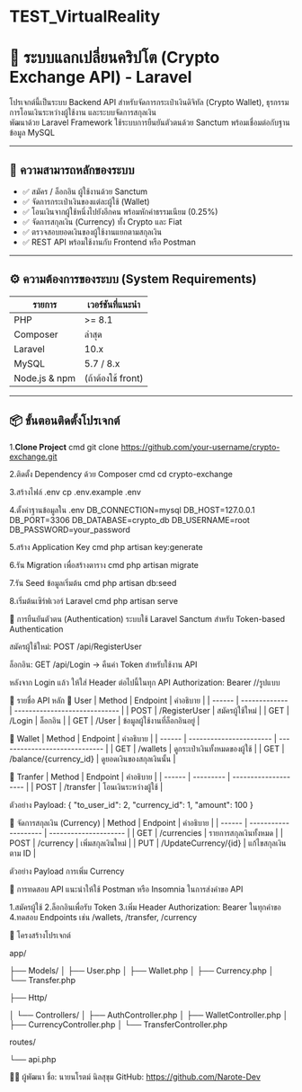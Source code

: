# TEST_VirtualReality
# 💱 ระบบแลกเปลี่ยนคริปโต (Crypto Exchange API) - Laravel

โปรเจกต์นี้เป็นระบบ Backend API สำหรับจัดการกระเป๋าเงินดิจิทัล (Crypto Wallet), ธุรกรรมการโอนเงินระหว่างผู้ใช้งาน และระบบจัดการสกุลเงิน  
พัฒนาด้วย Laravel Framework ใช้ระบบการยืนยันตัวตนด้วย Sanctum พร้อมเชื่อมต่อกับฐานข้อมูล MySQL

---

## 🚀 ความสามารถหลักของระบบ

- ✅ สมัคร / ล็อกอิน ผู้ใช้งานด้วย Sanctum
- ✅ จัดการกระเป๋าเงินของแต่ละผู้ใช้ (Wallet)
- ✅ โอนเงินจากผู้ใช้หนึ่งไปยังอีกคน พร้อมหักค่าธรรมเนียม (0.25%)
- ✅ จัดการสกุลเงิน (Currency) ทั้ง Crypto และ Fiat
- ✅ ตรวจสอบยอดเงินของผู้ใช้งานแยกตามสกุลเงิน
- ✅ REST API พร้อมใช้งานกับ Frontend หรือ Postman

---

## ⚙️ ความต้องการของระบบ (System Requirements)

| รายการ         | เวอร์ชันที่แนะนำ |
|----------------|------------------|
| PHP            | >= 8.1           |
| Composer       | ล่าสุด           |
| Laravel        | 10.x             |
| MySQL          | 5.7 / 8.x        |
| Node.js & npm  | (ถ้าต้องใช้ front) |

---

## 📦 ขั้นตอนติดตั้งโปรเจกต์

1.**Clone Project**
cmd
  git clone https://github.com/your-username/crypto-exchange.git

2.ติดตั้ง Dependency ด้วย Composer
cmd
  cd crypto-exchange

3.สร้างไฟล์ .env
  cp .env.example .env

4.ตั้งค่าฐานข้อมูลใน .env
  DB_CONNECTION=mysql
  DB_HOST=127.0.0.1
  DB_PORT=3306
  DB_DATABASE=crypto_db
  DB_USERNAME=root
  DB_PASSWORD=your_password

5.สร้าง Application Key
cmd
  php artisan key:generate

6.รัน Migration เพื่อสร้างตาราง
cmd
  php artisan migrate

7.รัน Seed ข้อมูลเริ่มต้น
cmd
  php artisan db:seed

8.เริ่มต้นเซิร์ฟเวอร์ Laravel
cmd
  php artisan serve
  



🔐 การยืนยันตัวตน (Authentication)
ระบบใช้ Laravel Sanctum สำหรับ Token-based Authentication

สมัครผู้ใช้ใหม่: POST /api/RegisterUser

ล็อกอิน: GET /api/Login
→ คืนค่า Token สำหรับใช้งาน API

หลังจาก Login แล้ว ให้ใส่ Header ต่อไปนี้ในทุก API
Authorization: Bearer <token> //รูปแบบ

📮 รายชื่อ API หลัก
👤 User
| Method | Endpoint      | คำอธิบาย                      |
| ------ | ------------- | ----------------------------- |
| POST   | /RegisterUser | สมัครผู้ใช้ใหม่                    |
| GET    | /Login        | ล็อกอิน                         |
| GET    | /User         | ข้อมูลผู้ใช้งานที่ล็อกอินอยู่           |

💼 Wallet
| Method | Endpoint                | คำอธิบาย                      |
| ------ | ----------------------- | ----------------------------- |
| GET    | /wallets                | ดูกระเป๋าเงินทั้งหมดของผู้ใช้ |
| GET    | /balance/{currency\_id} | ดูยอดเงินของสกุลเงินนั้น      |

🔄 Tranfer
| Method | Endpoint  | คำอธิบาย             |
| ------ | --------- | -------------------- |
| POST   | /transfer | โอนเงินระหว่างผู้ใช้       |

ตัวอย่าง Payload:
{
  "to_user_id": 2,
  "currency_id": 1,
  "amount": 100
}


💱 จัดการสกุลเงิน (Currency)
| Method | Endpoint             | คำอธิบาย              |
| ------ | -------------------- | --------------------- |
| GET    | /currencies          | รายการสกุลเงินทั้งหมด |
| POST   | /currency            | เพิ่มสกุลเงินใหม่     |
| PUT    | /UpdateCurrency/{id} | แก้ไขสกุลเงินตาม ID   |

ตัวอย่าง Payload การเพิ่ม Currency


🧪 การทดสอบ API
แนะนำให้ใช้ Postman หรือ Insomnia ในการส่งคำขอ API

1.สมัครผู้ใช้
2.ล็อกอินเพื่อรับ Token
3.เพิ่ม Header Authorization: Bearer <token> ในทุกคำขอ
4.ทดสอบ Endpoints เช่น /wallets, /transfer, /currency

🧾 โครงสร้างโปรเจกต์

app/

├── Models/
│   ├── User.php
│   ├── Wallet.php
│   ├── Currency.php
│   └── Transfer.php

├── Http/

│   └── Controllers/
│       ├── AuthController.php
│       ├── WalletController.php
│       ├── CurrencyController.php
│       └── TransferController.php

routes/

└── api.php

🧙‍♂️ ผู้พัฒนา
ชื่อ: นายนโรตม์ นิลสุขุม
GitHub: https://github.com/Narote-Dev
